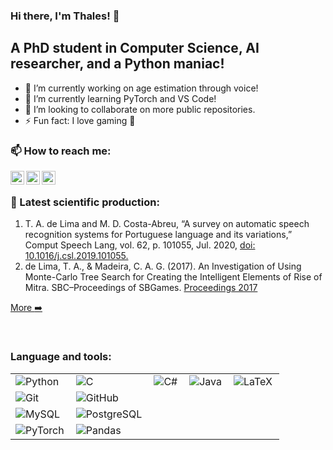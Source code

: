 ### Hi there, I'm Thales! :wave:


## A PhD student in Computer Science, AI researcher, and a Python maniac!

- 🔭 I’m currently working on age estimation through voice!
- 🌱 I’m currently learning PyTorch and VS Code!
- 👯 I’m looking to collaborate on more public repositories.
- ⚡ Fun fact: I love gaming :eyes:

### 📫 How to reach me:
[<img align="left" alt="Thales | GMail" width=22px src="https://cdn.jsdelivr.net/npm/simple-icons@3.10.0/icons/gmail.svg" />][E-mail]
[<img align="left" alt="Thales | Lattes" width=22px src="https://cdn.jsdelivr.net/npm/simple-icons@3.10.0/icons/gmail.svg" />][Lattes]
[<img align="left" alt="Thales | ORCID" width=22px src="https://cdn.jsdelivr.net/npm/simple-icons@3.10.0/icons/orcid.svg" />][ORCID]

<br />

### :bookmark_tabs: Latest scientific production:
1. T. A. de Lima and M. D. Costa-Abreu, “A survey on automatic speech recognition systems for Portuguese language and its variations,” Comput Speech Lang, vol. 62, p. 101055, Jul. 2020, <a href=https://doi.org/10.1016/j.csl.2019.101055>doi: 10.1016/j.csl.2019.101055.</a>
2. de Lima, T. A., & Madeira, C. A. G. (2017). An Investigation of Using Monte-Carlo Tree Search for Creating the Intelligent Elements of Rise of Mitra. SBC–Proceedings of SBGames. <a href=https://www.sbgames.org/sbgames2017/papers/ComputacaoShort/175198.pdf>Proceedings 2017</a>

[More :arrow_right:][Lattes]

<br />

### Language and tools:
<table>
<tr>
        <td><img align="left" alt="Python" src="https://img.shields.io/badge/python%20-%2314354C.svg?&style=for-the-badge&logo=python&logoColor=white"/></td>
        <td><img align="left" alt="C" src="https://img.shields.io/badge/c%20-%2300599C.svg?&style=for-the-badge&logo=c&logoColor=white"/></td>
        <td><img align="left" alt="C#" src="https://img.shields.io/badge/c%23%20-%23239120.svg?&style=for-the-badge&logo=c-sharp&logoColor=white"/></td>
        <td><img align="left" alt="Java" src="https://img.shields.io/badge/java-%23ED8B00.svg?&style=for-the-badge&logo=java&logoColor=white"/></td>
        <td><img align="left" alt="LaTeX" src="https://img.shields.io/badge/latex%20-%23008080.svg?&style=for-the-badge&logo=latex&logoColor=white"/></td>
</tr>
<tr>
        <td><img align="left" alt="Git" src="https://img.shields.io/badge/git%20-%23F05033.svg?&style=for-the-badge&logo=git&logoColor=white"/></td>
        <td><img align="left" alt="GitHub" src="https://img.shields.io/badge/github%20-%23121011.svg?&style=for-the-badge&logo=github&logoColor=white"/></td>
</tr>
<tr>
        <td><img align="left" alt="MySQL" src="https://img.shields.io/badge/mysql-%2300f.svg?&style=for-the-badge&logo=mysql&logoColor=white"/></td>
        <td><img align="left" alt="PostgreSQL" src ="https://img.shields.io/badge/postgres-%23316192.svg?&style=for-the-badge&logo=postgresql&logoColor=white"/></td>
</tr>
<tr>
        <td><img align="left" alt="PyTorch" src="https://img.shields.io/badge/PyTorch%20-%23EE4C2C.svg?&style=for-the-badge&logo=PyTorch&logoColor=white" /></td>
        <td><img align="left" alt="Pandas" src="https://img.shields.io/badge/pandas%20-%23150458.svg?&style=for-the-badge&logo=pandas&logoColor=white" /></td>
</tr>
</table>


[Lattes]: http://lattes.cnpq.br/1282015882147803
[ORCID]: https://orcid.org/0000-0002-1043-8685
[E-mail]: thalesaguiar21@gmail.com

